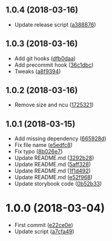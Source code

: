 <a name="1.0.4"></a>
## 1.0.4 (2018-03-16)

* Update release script ([a388876](https://github.com/Kikobeats/generator-react/commit/a388876))



<a name="1.0.3"></a>
## 1.0.3 (2018-03-16)

* Add git hooks ([dfb0daa](https://github.com/Kikobeats/generator-react/commit/dfb0daa))
* Add precommit hook ([36c1dbc](https://github.com/Kikobeats/generator-react/commit/36c1dbc))
* Tweaks ([a8f9394](https://github.com/Kikobeats/generator-react/commit/a8f9394))



<a name="1.0.2"></a>
## 1.0.2 (2018-03-16)

* Remove size and ncu ([1725321](https://github.com/Kikobeats/generator-react/commit/1725321))



<a name="1.0.1"></a>
## 1.0.1 (2018-03-15)

* Add missing dependency ([665928d](https://github.com/Kikobeats/generator-react/commit/665928d))
* Fix file name ([e5edfc8](https://github.com/Kikobeats/generator-react/commit/e5edfc8))
* Fix typo ([8b026e7](https://github.com/Kikobeats/generator-react/commit/8b026e7))
* Update README.md ([3292b28](https://github.com/Kikobeats/generator-react/commit/3292b28))
* Update README.md ([5aff328](https://github.com/Kikobeats/generator-react/commit/5aff328))
* Update README.md ([1f1d492](https://github.com/Kikobeats/generator-react/commit/1f1d492))
* Update README.md ([e52f968](https://github.com/Kikobeats/generator-react/commit/e52f968))
* Update storybook code ([0b52b33](https://github.com/Kikobeats/generator-react/commit/0b52b33))



<a name="1.0.0"></a>
# 1.0.0 (2018-03-04)

* First commit ([e22ce0e](https://github.com/Kikobeats/generator-react/commit/e22ce0e))
* Update script ([a7cfa49](https://github.com/Kikobeats/generator-react/commit/a7cfa49))



